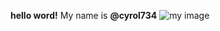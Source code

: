 **hello word!**
My name is **@cyrol734**
![my image](https://img.freepik.com/free-photo/medium-shot-man-wearing-vr-glasses_23-2150394443.jpg?size=626&ext=jpg)

